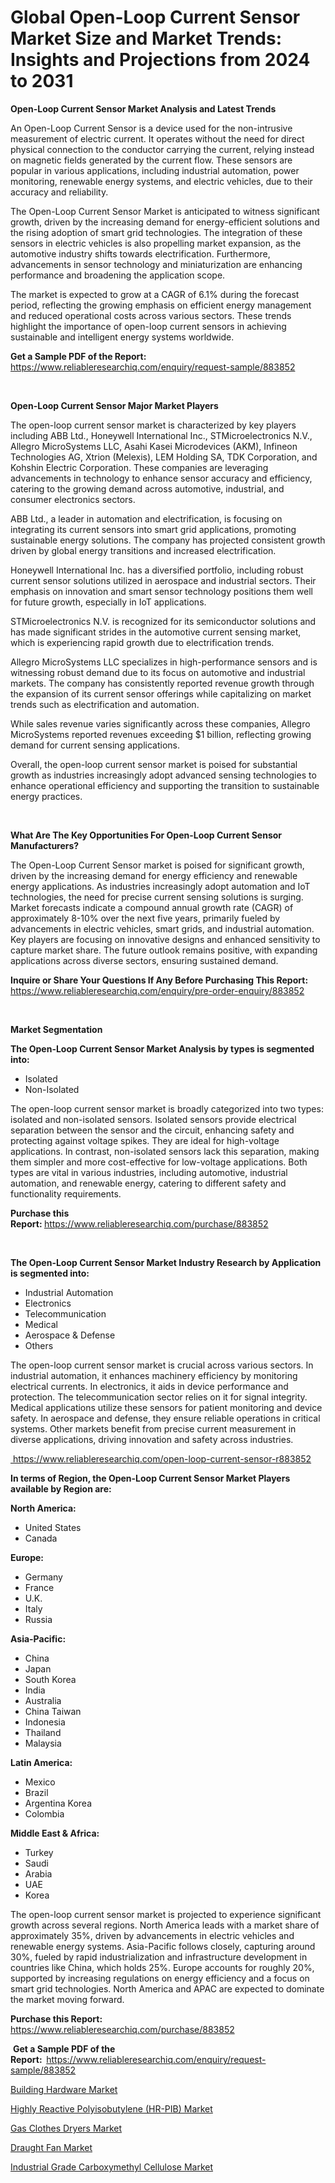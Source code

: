 <p><h1>Global Open-Loop Current Sensor Market Size and Market Trends: Insights and Projections from 2024 to 2031</h1></p><p><strong>Open-Loop Current Sensor Market Analysis and Latest Trends</strong></p>
<p><p>An Open-Loop Current Sensor is a device used for the non-intrusive measurement of electric current. It operates without the need for direct physical connection to the conductor carrying the current, relying instead on magnetic fields generated by the current flow. These sensors are popular in various applications, including industrial automation, power monitoring, renewable energy systems, and electric vehicles, due to their accuracy and reliability.</p><p>The Open-Loop Current Sensor Market is anticipated to witness significant growth, driven by the increasing demand for energy-efficient solutions and the rising adoption of smart grid technologies. The integration of these sensors in electric vehicles is also propelling market expansion, as the automotive industry shifts towards electrification. Furthermore, advancements in sensor technology and miniaturization are enhancing performance and broadening the application scope. </p><p>The market is expected to grow at a CAGR of 6.1% during the forecast period, reflecting the growing emphasis on efficient energy management and reduced operational costs across various sectors. These trends highlight the importance of open-loop current sensors in achieving sustainable and intelligent energy systems worldwide.</p></p>
<p><strong>Get a Sample PDF of the Report:&nbsp;</strong> <a href="https://www.reliableresearchiq.com/enquiry/request-sample/883852">https://www.reliableresearchiq.com/enquiry/request-sample/883852</a></p>
<p>&nbsp;</p>
<p><strong>Open-Loop Current Sensor Major Market Players</strong></p>
<p><p>The open-loop current sensor market is characterized by key players including ABB Ltd., Honeywell International Inc., STMicroelectronics N.V., Allegro MicroSystems LLC, Asahi Kasei Microdevices (AKM), Infineon Technologies AG, Xtrion (Melexis), LEM Holding SA, TDK Corporation, and Kohshin Electric Corporation. These companies are leveraging advancements in technology to enhance sensor accuracy and efficiency, catering to the growing demand across automotive, industrial, and consumer electronics sectors.</p><p>ABB Ltd., a leader in automation and electrification, is focusing on integrating its current sensors into smart grid applications, promoting sustainable energy solutions. The company has projected consistent growth driven by global energy transitions and increased electrification.</p><p>Honeywell International Inc. has a diversified portfolio, including robust current sensor solutions utilized in aerospace and industrial sectors. Their emphasis on innovation and smart sensor technology positions them well for future growth, especially in IoT applications.</p><p>STMicroelectronics N.V. is recognized for its semiconductor solutions and has made significant strides in the automotive current sensing market, which is experiencing rapid growth due to electrification trends.</p><p>Allegro MicroSystems LLC specializes in high-performance sensors and is witnessing robust demand due to its focus on automotive and industrial markets. The company has consistently reported revenue growth through the expansion of its current sensor offerings while capitalizing on market trends such as electrification and automation.</p><p>While sales revenue varies significantly across these companies, Allegro MicroSystems reported revenues exceeding $1 billion, reflecting growing demand for current sensing applications.</p><p>Overall, the open-loop current sensor market is poised for substantial growth as industries increasingly adopt advanced sensing technologies to enhance operational efficiency and supporting the transition to sustainable energy practices.</p></p>
<p>&nbsp;</p>
<p><strong>What Are The Key Opportunities For Open-Loop Current Sensor Manufacturers?</strong></p>
<p><p>The Open-Loop Current Sensor market is poised for significant growth, driven by the increasing demand for energy efficiency and renewable energy applications. As industries increasingly adopt automation and IoT technologies, the need for precise current sensing solutions is surging. Market forecasts indicate a compound annual growth rate (CAGR) of approximately 8-10% over the next five years, primarily fueled by advancements in electric vehicles, smart grids, and industrial automation. Key players are focusing on innovative designs and enhanced sensitivity to capture market share. The future outlook remains positive, with expanding applications across diverse sectors, ensuring sustained demand.</p></p>
<p><strong>Inquire or Share Your Questions If Any Before Purchasing This Report:</strong> <a href="https://www.reliableresearchiq.com/enquiry/pre-order-enquiry/883852">https://www.reliableresearchiq.com/enquiry/pre-order-enquiry/883852</a></p>
<p>&nbsp;</p>
<p><strong>Market Segmentation</strong></p>
<p><strong>The Open-Loop Current Sensor Market Analysis by types is segmented into:</strong></p>
<p><ul><li>Isolated</li><li>Non-Isolated</li></ul></p>
<p><p>The open-loop current sensor market is broadly categorized into two types: isolated and non-isolated sensors. Isolated sensors provide electrical separation between the sensor and the circuit, enhancing safety and protecting against voltage spikes. They are ideal for high-voltage applications. In contrast, non-isolated sensors lack this separation, making them simpler and more cost-effective for low-voltage applications. Both types are vital in various industries, including automotive, industrial automation, and renewable energy, catering to different safety and functionality requirements.</p></p>
<p><strong>Purchase this Report:&nbsp;</strong><a href="https://www.reliableresearchiq.com/purchase/883852">https://www.reliableresearchiq.com/purchase/883852</a></p>
<p>&nbsp;</p>
<p><strong>The Open-Loop Current Sensor Market Industry Research by Application is segmented into:</strong></p>
<p><ul><li>Industrial Automation</li><li>Electronics</li><li>Telecommunication</li><li>Medical</li><li>Aerospace & Defense</li><li>Others</li></ul></p>
<p><p>The open-loop current sensor market is crucial across various sectors. In industrial automation, it enhances machinery efficiency by monitoring electrical currents. In electronics, it aids in device performance and protection. The telecommunication sector relies on it for signal integrity. Medical applications utilize these sensors for patient monitoring and device safety. In aerospace and defense, they ensure reliable operations in critical systems. Other markets benefit from precise current measurement in diverse applications, driving innovation and safety across industries.</p></p>
<p><a href="https://www.reliableresearchiq.com/open-loop-current-sensor-r883852">&nbsp;https://www.reliableresearchiq.com/open-loop-current-sensor-r883852</a></p>
<p><strong>In terms of Region, the Open-Loop Current Sensor Market Players available by Region are:</strong></p>
<p>
    <p> <strong> North America: </strong>
        <ul>
            <li>United States</li>
            <li>Canada</li>
        </ul>
        </p> 
    <p> <strong> Europe: </strong>
        <ul>
            <li>Germany</li>
            <li>France</li>
            <li>U.K.</li>
            <li>Italy</li>
            <li>Russia</li>
        </ul>
        </p> 
    <p> <strong> Asia-Pacific: </strong>
        <ul>
            <li>China</li>
            <li>Japan</li>
            <li>South Korea</li>
            <li>India</li>
            <li>Australia</li>
            <li>China Taiwan</li>
            <li>Indonesia</li>
            <li>Thailand</li>
            <li>Malaysia</li>
        </ul>
        </p> 
    <p> <strong> Latin America: </strong>
        <ul>
            <li>Mexico</li>
            <li>Brazil</li>
            <li>Argentina Korea</li>
            <li>Colombia</li>
        </ul>
        </p> 
    <p> <strong> Middle East & Africa: </strong>
        <ul>
            <li>Turkey</li>
            <li>Saudi</li>
            <li>Arabia</li>
            <li>UAE</li>
            <li>Korea</li>
        </ul>
    </p>
    </p>
<p><p>The open-loop current sensor market is projected to experience significant growth across several regions. North America leads with a market share of approximately 35%, driven by advancements in electric vehicles and renewable energy systems. Asia-Pacific follows closely, capturing around 30%, fueled by rapid industrialization and infrastructure development in countries like China, which holds 25%. Europe accounts for roughly 20%, supported by increasing regulations on energy efficiency and a focus on smart grid technologies. North America and APAC are expected to dominate the market moving forward.</p></p>
<p><strong>Purchase this Report: </strong><a href="https://www.reliableresearchiq.com/purchase/883852">https://www.reliableresearchiq.com/purchase/883852</a></p>
<p>&nbsp;<strong>Get a Sample PDF of the Report:&nbsp;&nbsp;</strong><a href="https://www.reliableresearchiq.com/enquiry/request-sample/883852">https://www.reliableresearchiq.com/enquiry/request-sample/883852</a></p>
<p><strong></strong></p>
<p><p><a href="https://github.com/NathanColeman327/Market-Research-Report-List-1/blob/main/building-hardware-market.md">Building Hardware Market</a></p><p><a href="https://issuu.com/reportprime-2/docs/highly-reactive-polyisobutylene-hr-_3b0dee6d683113">Highly Reactive Polyisobutylene (HR-PIB) Market</a></p><p><a href="https://www.linkedin.com/pulse/evaluating-global-gas-clothes-dryers-market-trends-growth-8sylc?trackingId=reNZVvDbQLa4q4orwOcfYA%3D%3D">Gas Clothes Dryers Market</a></p><p><a href="https://www.linkedin.com/pulse/draught-fan-market-size-growth-industry-analysis-segmentation-vdfbc?trackingId=H9YK%2BavUSLGUaARDkd9Xbg%3D%3D">Draught Fan Market</a></p><p><a href="https://issuu.com/reportprime-2/docs/industrial-grade-carboxymethyl-cell_c582e6fb00c8aa">Industrial Grade Carboxymethyl Cellulose Market</a></p></p>